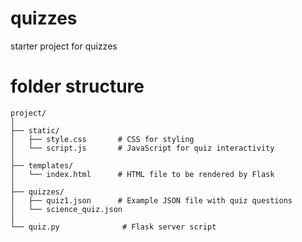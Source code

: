 # quizzes
starter project for quizzes


# folder structure

```
project/
│
├── static/
│   ├── style.css       # CSS for styling
│   └── script.js       # JavaScript for quiz interactivity
│
├── templates/
│   └── index.html      # HTML file to be rendered by Flask
│
├── quizzes/
│   ├── quiz1.json      # Example JSON file with quiz questions
│   └── science_quiz.json
│
└── quiz.py              # Flask server script
```
